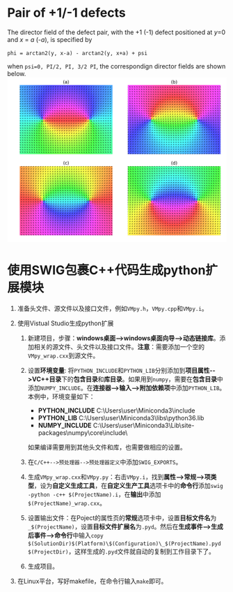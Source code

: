 # Pair of +1/-1 defects
The director field of the defect pair, with the +1 (-1) defect positioned at *y*=0 and *x* = *a* (-*a*), is specified by
```
phi = arctan2(y, x-a) - arctan2(y, x+a) + psi
```
when `psi=0, PI/2, PI, 3/2 PI`, the correspondign director fields are shown below.
![](data/defect_pairs.png)

# 使用SWIG包裹C++代码生成python扩展模块

1. 准备头文件、源文件以及接口文件，例如`VMpy.h`，`VMpy.cpp`和`VMpy.i`。

2. 使用Vistual Studio生成python扩展

    1. 新建项目，步骤：**windows桌面-->windows桌面向导-->动态链接库**。添加相关的源文件、头文件以及接口文件。**注意**：需要添加一个空的`VMpy_wrap.cxx`到源文件。

    2. 设置**环境变量**: 将`PYTHON_INCLUDE`和`PYTHON_LIB`分别添加到**项目属性-->VC++目录**下的**包含目录**和**库目录**。如果用到`numpy`，需要在**包含目录**中添加`NUMPY_INCLUDE`。在**连接器-->输入-->附加依赖项**中添加`PYTHON_LIB`。本例中，环境变量如下：
        - **PYTHON_INCLUDE** C:\Users\user\Miniconda3\include
        - **PYTHON_LIB** C:\Users\user\Miniconda3\libs\python36.lib
        - **NUMPY_INCLUDE** C:\Users\user\Miniconda3\Lib\site-packages\numpy\core\include\
    
        如果编译需要用到其他头文件和库，也需要做相应的设置。
    
    3. 在`C/C++-->预处理器-->预处理器定义`中添加`SWIG_EXPORTS`。

    4. 生成`VMpy_wrap.cxx`和`VMpy.py`：右击`VMpy.i`，找到**属性-->常规-->项类型**，设为**自定义生成工具**，在**自定义生产工具**选项卡中的**命令行**添加`swig -python -c++ $(ProjectName).i`，在**输出**中添加`$(ProjectName)_wrap.cxx`。

    5. 设置输出文件：在Poject的属性页的**常规**选项卡中，设置**目标文件名**为`_$(ProjectName)`，设置**目标文件扩展名**为`.pyd`。然后在**生成事件-->生成后事件-->命令行**中输入`copy $(SolutionDir)$(Platform)\$(Configuration)\_$(ProjectName).pyd $(ProjectDir)`，这样生成的`.pyd`文件就自动的复制到工作目录下了。

    6. 生成项目。
3. 在Linux平台，写好makefile，在命令行输入`make`即可。
